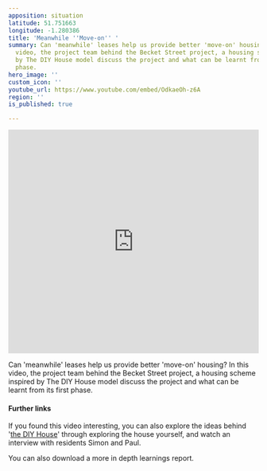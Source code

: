 ```yaml
---
apposition: situation
latitude: 51.751663
longitude: -1.280386
title: 'Meanwhile ''Move-on'' '
summary: Can 'meanwhile' leases help us provide better 'move-on' housing? In this
  video, the project team behind the Becket Street project, a housing scheme inspired
  by The DIY House model discuss the project and what can be learnt from its first
  phase.
hero_image: ''
custom_icon: ''
youtube_url: https://www.youtube.com/embed/OdkaeOh-z6A
region: ''
is_published: true

---
```

<iframe width="100%" height="450" src="https://www.youtube.com/embed/OdkaeOh-z6A" title="YouTube video player" frameborder="0" allow="accelerometer; autoplay; clipboard-write; encrypted-media; gyroscope; picture-in-picture" allowfullscreen></iframe>

Can 'meanwhile' leases help us provide better 'move-on' housing? In this video, the project team behind the Becket Street project, a housing scheme inspired by The DIY House model discuss the project and what can be learnt from its first phase.

#### Further links

If you found this video interesting, you can also explore the ideas behind '[the DIY House](https://homemakeroxford.org/map/the-diy-house-1)' through exploring the house yourself, and watch an interview with residents Simon and Paul.  

You can also download a more in depth learnings report.